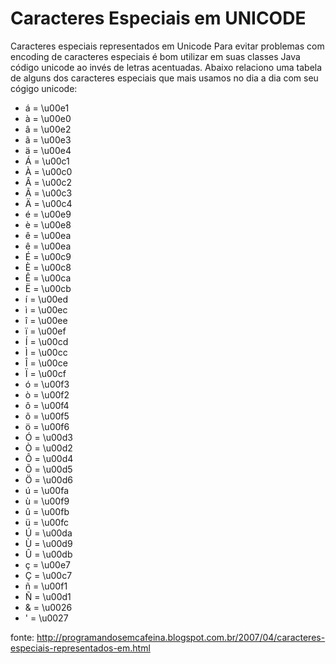 # Caracteres Especiais em UNICODE

Caracteres especiais representados em Unicode
Para evitar problemas com encoding de caracteres especiais é bom utilizar em suas classes Java código unicode ao invés de letras acentuadas. Abaixo relaciono uma tabela de alguns dos caracteres especiais que mais usamos no dia a dia com seu cógigo unicode:
* á = \u00e1
* à = \u00e0
* â = \u00e2
* ã = \u00e3
* ä = \u00e4
* Á = \u00c1
* À = \u00c0
* Â = \u00c2
* Ã = \u00c3
* Ä = \u00c4
* é = \u00e9
* è = \u00e8
* ê = \u00ea
* ê = \u00ea
* É = \u00c9
* È = \u00c8
* Ê = \u00ca
* Ë = \u00cb
* í = \u00ed
* ì = \u00ec
* î = \u00ee
* ï = \u00ef
* Í = \u00cd
* Ì = \u00cc
* Î = \u00ce
* Ï = \u00cf
* ó = \u00f3
* ò = \u00f2
* ô = \u00f4
* õ = \u00f5
* ö = \u00f6
* Ó = \u00d3
* Ò = \u00d2
* Ô = \u00d4
* Õ = \u00d5
* Ö = \u00d6
* ú = \u00fa
* ù = \u00f9
* û = \u00fb
* ü = \u00fc
* Ú = \u00da
* Ù = \u00d9
* Û = \u00db
* ç = \u00e7
* Ç = \u00c7
* ñ = \u00f1
* Ñ = \u00d1
* & = \u0026
* ' = \u0027

fonte: http://programandosemcafeina.blogspot.com.br/2007/04/caracteres-especiais-representados-em.html

